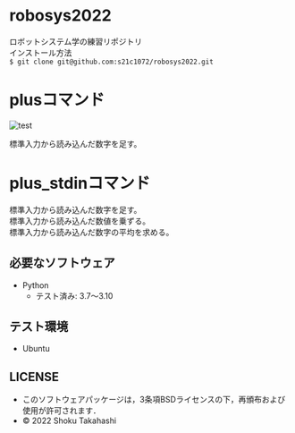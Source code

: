 # robosys2022
ロボットシステム学の練習リポジトリ  
インストール方法  
```$ git clone git@github.com:s21c1072/robosys2022.git```
# plusコマンド
![test](https://github.com/s21c1072/robosys2022/actions/workflows/test.yml/badge.svg)

標準入力から読み込んだ数字を足す。

# plus_stdinコマンド

標準入力から読み込んだ数字を足す。   
標準入力から読み込んだ数値を乗ずる。   
標準入力から読み込んだ数字の平均を求める。  

## 必要なソフトウェア
* Python
  * テスト済み: 3.7〜3.10

## テスト環境
* Ubuntu

## LICENSE
 * このソフトウェアパッケージは，3条項BSDライセンスの下，再頒布および使用が許可されます．
  * © 2022 Shoku Takahashi
